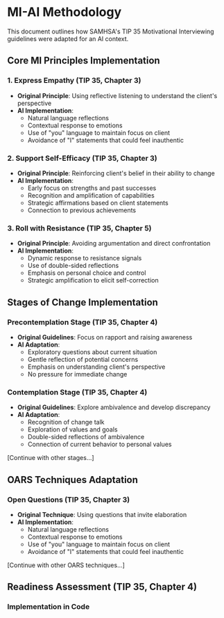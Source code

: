 # MI-AI Methodology

This document outlines how SAMHSA's TIP 35 Motivational Interviewing guidelines were adapted for an AI context.

## Core MI Principles Implementation

### 1. Express Empathy (TIP 35, Chapter 3)
- **Original Principle**: Using reflective listening to understand the client's perspective
- **AI Implementation**: 
  - Natural language reflections
  - Contextual response to emotions
  - Use of "you" language to maintain focus on client
  - Avoidance of "I" statements that could feel inauthentic

### 2. Support Self-Efficacy (TIP 35, Chapter 3)
- **Original Principle**: Reinforcing client's belief in their ability to change
- **AI Implementation**:
  - Early focus on strengths and past successes
  - Recognition and amplification of capabilities
  - Strategic affirmations based on client statements
  - Connection to previous achievements

### 3. Roll with Resistance (TIP 35, Chapter 5)
- **Original Principle**: Avoiding argumentation and direct confrontation
- **AI Implementation**:
  - Dynamic response to resistance signals
  - Use of double-sided reflections
  - Emphasis on personal choice and control
  - Strategic amplification to elicit self-correction

## Stages of Change Implementation

### Precontemplation Stage (TIP 35, Chapter 4)
- **Original Guidelines**: Focus on rapport and raising awareness
- **AI Adaptation**:
  - Exploratory questions about current situation
  - Gentle reflection of potential concerns
  - Emphasis on understanding client's perspective
  - No pressure for immediate change

### Contemplation Stage (TIP 35, Chapter 4)
- **Original Guidelines**: Explore ambivalence and develop discrepancy
- **AI Adaptation**:
  - Recognition of change talk
  - Exploration of values and goals
  - Double-sided reflections of ambivalence
  - Connection of current behavior to personal values

[Continue with other stages...]

## OARS Techniques Adaptation

### Open Questions (TIP 35, Chapter 3)
- **Original Technique**: Using questions that invite elaboration
- **AI Implementation**: 
  - Natural language reflections
  - Contextual response to emotions
  - Use of "you" language to maintain focus on client
  - Avoidance of "I" statements that could feel inauthentic

[Continue with other OARS techniques...]

## Readiness Assessment (TIP 35, Chapter 4)

### Implementation in Code 
